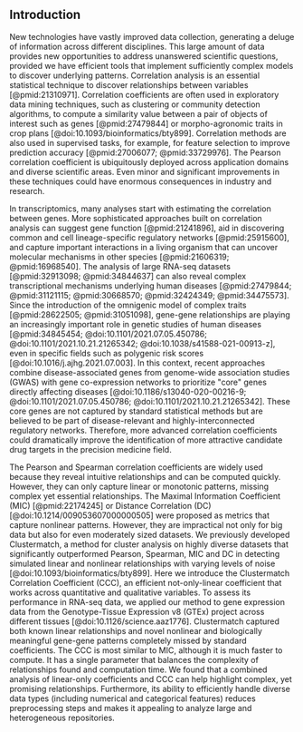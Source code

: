## Introduction

New technologies have vastly improved data collection, generating a deluge of information across different disciplines.
This large amount of data provides new opportunities to address unanswered scientific questions, provided we have efficient tools that implement sufficiently complex models to discover underlying patterns.
Correlation analysis is an essential statistical technique to discover relationships between variables [@pmid:21310971].
Correlation coefficients are often used in exploratory data mining techniques, such as clustering or community detection algorithms, to compute a similarity value between a pair of objects of interest such as genes [@pmid:27479844] or morpho-agronomic traits in crop plans [@doi:10.1093/bioinformatics/bty899].
Correlation methods are also used in supervised tasks, for example, for feature selection to improve prediction accuracy [@pmid:27006077; @pmid:33729976].
The Pearson correlation coefficient is ubiquitously deployed across application domains and diverse scientific areas.
Even minor and significant improvements in these techniques could have enormous consequences in industry and research.


In transcriptomics, many analyses start with estimating the correlation between genes.
More sophisticated approaches built on correlation analysis can suggest gene function [@pmid:21241896], aid in discovering common and cell lineage-specific regulatory networks [@pmid:25915600], and capture important interactions in a living organism that can uncover molecular mechanisms in other species [@pmid:21606319; @pmid:16968540].
The analysis of large RNA-seq datasets [@pmid:32913098; @pmid:34844637] can also reveal complex transcriptional mechanisms underlying human diseases [@pmid:27479844; @pmid:31121115; @pmid:30668570; @pmid:32424349; @pmid:34475573].
Since the introduction of the omnigenic model of complex traits [@pmid:28622505; @pmid:31051098], gene-gene relationships are playing an increasingly important role in genetic studies of human diseases [@pmid:34845454; @doi:10.1101/2021.07.05.450786; @doi:10.1101/2021.10.21.21265342; @doi:10.1038/s41588-021-00913-z], even in specific fields such as polygenic risk scores [@doi:10.1016/j.ajhg.2021.07.003].
In this context, recent approaches combine disease-associated genes from genome-wide association studies (GWAS) with gene co-expression networks to prioritize "core" genes directly affecting diseases [@doi:10.1186/s13040-020-00216-9; @doi:10.1101/2021.07.05.450786; @doi:10.1101/2021.10.21.21265342].
These core genes are not captured by standard statistical methods but are believed to be part of disease-relevant and highly-interconnected regulatory networks.
Therefore, more advanced correlation coefficients could dramatically improve the identification of more attractive candidate drug targets in the precision medicine field.


The Pearson and Spearman correlation coefficients are widely used because they reveal intuitive relationships and can be computed quickly.
However, they can only capture linear or monotonic patterns, missing complex yet essential relationships.
The Maximal Information Coefficient (MIC) [@pmid:22174245] or Distance Correlation (DC) [@doi:10.1214/009053607000000505] were proposed as metrics that capture nonlinear patterns.
However, they are impractical not only for big data but also for even moderately sized datasets.
We previously developed Clustermatch, a method for cluster analysis on highly diverse datasets that significantly outperformed Pearson, Spearman, MIC and DC in detecting simulated linear and nonlinear relationships with varying levels of noise [@doi:10.1093/bioinformatics/bty899].
Here we introduce the Clustermatch Correlation Coefficient (CCC), an efficient not-only-linear coefficient that works across quantitative and qualitative variables.
To assess its performance in RNA-seq data, we applied our method to gene expression data from the Genotype-Tissue Expression v8 (GTEx) project across different tissues [@doi:10.1126/science.aaz1776].
Clustermatch captured both known linear relationships and novel nonlinear and biologically meaningful gene-gene patterns completely missed by standard coefficients.
The CCC is most similar to MIC, although it is much faster to compute.
It has a single parameter that balances the complexity of relationships found and computation time.
We found that a combined analysis of linear-only coefficients and CCC can help highlight complex, yet promising relationships.
Furthermore, its ability to efficiently handle diverse data types (including numerical and categorical features) reduces preprocessing steps and makes it appealing to analyze large and heterogeneous repositories.
